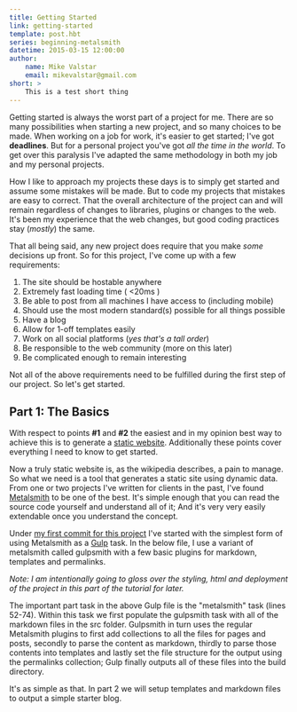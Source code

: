 ```yaml
---
title: Getting Started
link: getting-started
template: post.hbt
series: beginning-metalsmith
datetime: 2015-03-15 12:00:00
author: 
    name: Mike Valstar
    email: mikevalstar@gmail.com
short: >
    This is a test short thing
---
```


Getting started is always the worst part of a project for me. 
There are so many possibilities when starting a new project, and so many choices to be made.
When working on a job for work, it's easier to get started; I've got **deadlines**. 
But for a personal project you've got *all the time in the world*. 
To get over this paralysis I've adapted the same methodology in both my job and my personal projects.

How I like to approach my projects these days is to simply get started and assume some mistakes will be made.
But to code my projects that mistakes are easy to correct. 
That the overall architecture of the project can and will remain regardless of changes to libraries, 
plugins or changes to the web. It's been my experience that the web changes, but good coding practices stay (*mostly*) the same. 

That all being said, any new project does require that you make *some* decisions up front. 
So for this project, I've come up with a few requirements:

1. The site should be hostable anywhere
2. Extremely fast loading time ( &lt;20ms )
3. Be able to post from all machines I have access to (including mobile)
4. Should use the most modern standard(s) possible for all things possible
5. Have a blog
6. Allow for 1-off templates easily
7. Work on all social platforms (*yes that's a tall order*)
8. Be responsible to the web community (more on this later)
9. Be complicated enough to remain interesting

Not all of the above requirements need to be fulfilled during the first step of our project.
So let's get started.

## Part 1: The Basics

With respect to points **#1** and **#2** the easiest and in my opinion best way to achieve this is to generate a [static website](http://en.wikipedia.org/wiki/Static_web_page).
Additionally these points cover everything I need to know to get started. 

Now a truly static website is, as the wikipedia describes, a pain to manage. 
So what we need is a tool that generates a static site using dynamic data.
From one or two projects I've written for clients in the past, I've found [Metalsmith](http://www.metalsmith.io/) to be one of the best.
It's simple enough that you can read the source code yourself and understand all of it; 
And it's very very easily extendable once you understand the concept. 

Under [my first commit for this project](https://github.com/mikevalstar/mikevalstar_com3/commit/df5a656b3e26d8dd8a8f3bbdd54185cf050fef65) 
I've started with the simplest form of using Metalsmith as a [Gulp](http://gulpjs.com/) task.
In the below file, I use a variant of metalsmith called gulpsmith with a few basic plugins for markdown, templates and permalinks.

<script src="https://gist.github.com/mikevalstar/b05aae4a9bba5ee168bb.js"></script>

*Note: I am intentionally going to gloss over the styling, html and deployment of the project in this part of the tutorial for later.*

The important part task in the above Gulp file is the "metalsmith" task (lines 52-74). 
Within this task we first populate the gulpsmith task with all of the markdown files in the src folder. 
Gulpsmith in turn uses the regular Metalsmith plugins to first add collections to all the files for pages and posts,
secondly to parse the content as markdown, thirdly to parse those contents into templates and
lastly set the file structure for the output using the permalinks collection; 
Gulp finally outputs all of these files into the build directory.

It's as simple as that. In part 2 we will setup templates and markdown files to output a simple starter blog.
